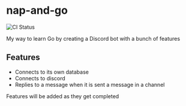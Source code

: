 # nap-and-go

![CI Status](https://github.com/faulteh/nap-and-go/actions/workflows/go-lint.yml/badge.svg)


My way to learn Go by creating a Discord bot with a bunch of features

## Features

- Connects to its own database
- Connects to discord
- Replies to a message when it is sent a message in a channel

Features will be added as they get completed
